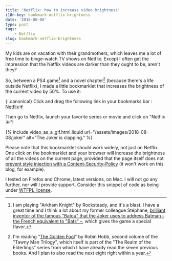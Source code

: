 ```yaml
---
title: 'Netflix: how to increase video brightness'
i18n-key: bookmark-netflix-brightness
date: '2018-08-08'
type: post
tags:
    - Netflix
slug: bookmark-netflix-brightness
---
```


My kids are on vacation with their grandmothers, which leaves me a lot of free time to binge-watch TV shows on Netflix. Except I often get the impression that the Netflix videos are darker than they ought to be, aren't they?

<!-- more -->

So, between a PS4 game[^ps4] and a novel chapter[^lire] (because there's a life outside Netflix), I made a little bookmarklet that increases the brightness of the current video by 50%. To use it:

[^ps4]: I am playing "Arkham Knight" by Rocksteady, and it's a blast. I have a great time and I think a lot about my former colleague Stéphane, [brilliant inventor of the famous "Batou" that the Joker uses to address Batman – the French equivalent to "Bats" –](https://nota-bene.org/Trois-jolis-souvenirs-de-traduction), which gives the game a special flavor.
[^lire]: I'm reading "[The Golden Fool](https://en.wikipedia.org/wiki/The_Golden_Fool)" by Robin Hobb, second volume of the "Tawny Man Trilogy", which itself is part of the "The Realm of the Elderlings" series from which I have already read the seven previous books. And I plan to also read the next eight right within a year.

{:.canonical}
Click and drag the following link in your bookmarks bar : <!-- nomicrotypo --><a href="javascript:(function(){[...document.getElementsByTagName('video')].forEach(function(video){video.setAttribute('style',video.getAttribute('style')%7C%7C''+'filter: brightness(150%);');})})()" title="Increase Video Brightness">Netflix☀️</a><!-- endnomicrotypo -->

Then go to Netflix, launch your favorite series or movie and click on "Netflix☀️"!

{% include video_as_a_gif.html.liquid
url="/assets/images/2018-08-08/joker"
alt="The Joker is clapping."
%}

Please note that this bookmarklet should work widely, not just on Netflix. One click on the bookmarklet and your browser will increase the brightness of all the videos on the current page, provided that the page itself does not [prevent style injection with a Content-Security-Policy](https://blog.dareboost.com/en/2016/08/content-security-policy-secure-your-website) (it won't work on this blog, for example).

I tested on Firefox and Chrome, latest versions, on Mac. I will not go any further, nor will I provide support. Consider this snippet of code as being under [WTFPL license](https://en.wikipedia.org/wiki/WTFPL).